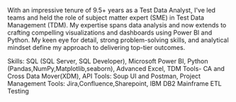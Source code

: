 With an impressive tenure of 9.5+ years as a Test Data Analyst, I've led teams and held the role of subject matter expert (SME) in Test Data Management (TDM).
My expertise spans data analysis and now extends to crafting compelling visualizations and dashboards using Power BI and Python. 
My keen eye for detail, strong problem-solving skills, and analytical mindset define my approach to delivering top-tier outcomes.

Skills: 
SQL (SQL Server, SQL Developer),
Microsoft Power BI,
Python (Pandas,NumPy,Matplotlib,seaborn),
Advanced Excel,
TDM Tools- CA and Cross Data Mover(XDM),
API Tools: Soup UI and Postman,
Project Management Tools: Jira,Confluence,Sharepoint,
IBM DB2 Mainframe
ETL Testing
